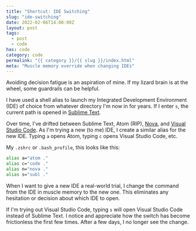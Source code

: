 ```yaml
---
title: "Shortcut: IDE Switching"
slug: "ide-switching"
date: 2022-02-06T14:00:00Z
layout: post
tags:
  - post
  - code
has: code
category: code
permalink: "{{ category }}/{{ slug }}/index.html"
meta: "Muscle memory override when changing IDEs"
---
```


Avoiding decision fatigue is an aspiration of mine. If my lizard brain is at the wheel, some guardrails can be helpful.

I have used a shell alias to launch my Integrated Development Environment (IDE) of choice from whatever directory I'm now in for years. If I enter `s`, the current path is opened in [Sublime Text](https://www.sublimetext.com/).

Over time, I've drifted between Sublime Text, Atom (RIP), [Nova](https://nova.app/), and [Visual Studio Code](https://code.visualstudio.com/). As I'm trying a new (to me) IDE, I create a similar alias for the new IDE. Typing `a` opens Atom, typing `c` opens Visual Studio Code, etc.

My `.zshrc` or `.bash_profile`, this looks like this:

```sh
alias a="atom ."
alias c="code ."
alias n="nova ."
alias s="subl ."
```

When I want to give a new IDE a real-world trial, I change the command from the IDE in muscle memory to the new one. This eliminates any hesitation or decision about which IDE to open.

If I'm trying out Visual Studio Code, typing `s` will open Visual Studio Code instead of Sublime Text. I notice and appreciate how the switch has become frictionless the first few times. After a few days, I no longer see the change.
